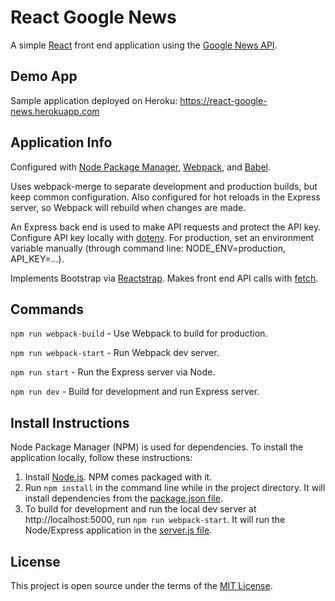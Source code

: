 # React Google News
A simple [React](https://reactjs.org/) front end application using the [Google News API](https://newsapi.org/).

## Demo App
Sample application deployed on Heroku: https://react-google-news.herokuapp.com

## Application Info
Configured with [Node Package Manager](https://www.npmjs.com/), [Webpack](https://webpack.js.org/), and [Babel](https://babeljs.io/).

Uses webpack-merge to separate development and production builds, but keep common configuration. Also configured for hot reloads in the Express server, so Webpack will rebuild when changes are made.

An Express back end is used to make API requests and protect the API key. Configure API key locally with [dotenv](https://www.npmjs.com/package/dotenv). For production, set an environment variable manually (through command line: NODE_ENV=production, API_KEY=...).

Implements Bootstrap via [Reactstrap](https://reactstrap.github.io/).
Makes front end API calls with [fetch](https://github.com/github/fetch).

## Commands

`npm run webpack-build` - Use Webpack to build for production.

`npm run webpack-start` - Run Webpack dev server.

`npm run start` - Run the Express server via Node.

`npm run dev` - Build for development and run Express server.

## Install Instructions
Node Package Manager (NPM) is used for dependencies. To install the application locally, follow these instructions:

1. Install [Node.js](https://nodejs.org/). NPM comes packaged with it.
2. Run `npm install` in the command line while in the project directory. It will install dependencies from the [package.json file](../master/package.json).
3. To build for development and run the local dev server at http://localhost:5000, run `npm run webpack-start`. It will run the Node/Express application in the [server.js file](../master/server.js).

## License
This project is open source under the terms of the [MIT License](http://opensource.org/licenses/MIT).
